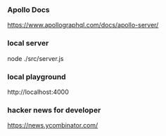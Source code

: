 ### Apollo Docs
https://www.apollographql.com/docs/apollo-server/

### local server
node ./src/server.js

### local playground
http://localhost:4000

### hacker news for developer
https://news.ycombinator.com/
